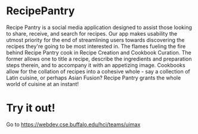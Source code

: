 # RecipePantry

Recipe Pantry is a social media application designed to assist those looking to share, receive, and search for recipes. Our app makes usability the utmost priority for the end of streamlining users towards discovering the recipes they're going to be most interested in. The flames fueling the fire behind Recipe Pantry cook in Recipe Creation and Cookbook Curation. The former allows one to title a recipe, describe the ingredients and preparation steps therein, and to accompany it with an appetizing image. Cookbooks allow for the collation of recipes into a cohesive whole - say a collection of Latin cuisine, or perhaps Asian Fusion? Recipe Pantry grants the whole world of cuisine at an instant!

# Try it out!

Go to https://webdev.cse.buffalo.edu/hci/teams/uimax
